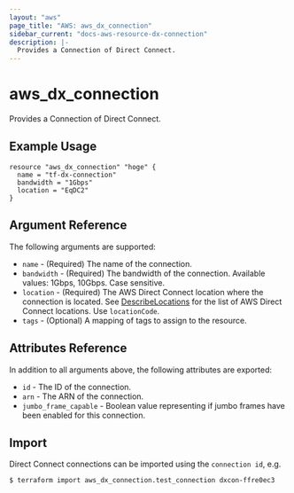 ```yaml
---
layout: "aws"
page_title: "AWS: aws_dx_connection"
sidebar_current: "docs-aws-resource-dx-connection"
description: |-
  Provides a Connection of Direct Connect.
---
```


# aws_dx_connection

Provides a Connection of Direct Connect.

## Example Usage

```hcl
resource "aws_dx_connection" "hoge" {
  name = "tf-dx-connection"
  bandwidth = "1Gbps"
  location = "EqDC2"
}
```

## Argument Reference

The following arguments are supported:

* `name` - (Required) The name of the connection.
* `bandwidth` - (Required) The bandwidth of the connection. Available values: 1Gbps, 10Gbps. Case sensitive.
* `location` - (Required) The AWS Direct Connect location where the connection is located. See [DescribeLocations](https://docs.aws.amazon.com/directconnect/latest/APIReference/API_DescribeLocations.html) for the list of AWS Direct Connect locations. Use `locationCode`.
* `tags` - (Optional) A mapping of tags to assign to the resource.

## Attributes Reference

In addition to all arguments above, the following attributes are exported:

* `id` - The ID of the connection.
* `arn` - The ARN of the connection.
* `jumbo_frame_capable` - Boolean value representing if jumbo frames have been enabled for this connection.

## Import

Direct Connect connections can be imported using the `connection id`, e.g.

```
$ terraform import aws_dx_connection.test_connection dxcon-ffre0ec3
```
